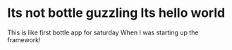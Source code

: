 # Its not bottle guzzling Its hello world

This is like first bottle app for saturday
When I was starting up the framework!
